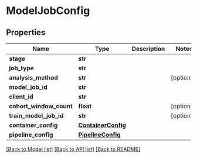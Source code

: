 # ModelJobConfig

## Properties
Name | Type | Description | Notes
------------ | ------------- | ------------- | -------------
**stage** | **str** |  | 
**job_type** | **str** |  | 
**analysis_method** | **str** |  | [optional] 
**model_job_id** | **str** |  | 
**client_id** | **str** |  | 
**cohort_window_count** | **float** |  | [optional] 
**train_model_job_id** | **str** |  | [optional] 
**container_config** | [**ContainerConfig**](ContainerConfig.md) |  | 
**pipeline_config** | [**PipelineConfig**](PipelineConfig.md) |  | 

[[Back to Model list]](../README.md#documentation-for-models) [[Back to API list]](../README.md#documentation-for-api-endpoints) [[Back to README]](../README.md)

